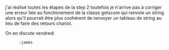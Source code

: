 j'ai réalisé toutes les étapes de la step 2 toutefois je n'arrive pas à corriger une erreur liée au fonctionement de la classe getscore qui renvoie un string alors qu'il pourrait être plus coohérent de renvoyer un tableau de string au lieu de faire des retours chariot. 

On en discute vendredi

          -james
